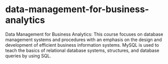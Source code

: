 # data-management-for-business-analytics
Data Management for Business Analytics: This course focuses on database management systems and  procedures with an emphasis on the design and development  of efficient business information systems. MySQL is used to teach the basics of relational database systems,  structures,  and database queries by using SQL.
